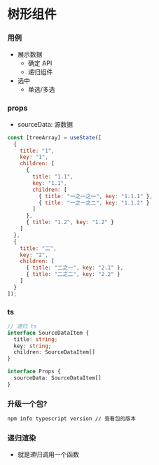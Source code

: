 # 树形组件

### 用例

- 展示数据
  - 确定 API
  - 递归组件
- 选中
  - 单选/多选

### props

- sourceData: 源数据

```js
const [treeArray] = useState([
  {
    title: "1",
    key: "1",
    children: [
      {
        title: "1.1",
        key: "1.1",
        children: [
          { title: "一之一之一", key: "1.1.1" },
          { title: "一之一之二", key: "1.1.2" }
        ]
      },
      { title: "1.2", key: "1.2" }
    ]
  },
  {
    title: "二",
    key: "2",
    children: [
      { title: "二之一", key: "2.1" },
      { title: "二之二", key: "2.2" }
    ]
  }
]);
```


### ts

```ts
// 递归 ts
interface SourceDataItem {
  title: string;
  key: string;
  children: SourceDataItem[]
}

interface Props {
  sourceData: SourceDataItem[]
}

```

### 升级一个包?
```bash
npm info typescript version // 查看包的版本
```

### 递归渲染
- 就是递归调用一个函数
